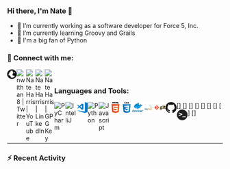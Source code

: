 ### Hi there, I'm Nate 👋

- 🔭 I’m currently working as a software developer for Force 5, Inc.
- 🌱 I’m currently learning Groovy and Grails
- 🐍 I'm a big fan of Python

### 📱 Connect with me:

[<img align="left" alt="Website" width="22px" src="https://raw.githubusercontent.com/iconic/open-iconic/master/svg/globe.svg" />](https://nateharr.is)
[<img align="left" alt="nwithan8 | Twitter" width="22px" src="https://cdn.jsdelivr.net/npm/simple-icons@v3/icons/twitter.svg" />](https://twitter.com/nwithan8)
[<img align="left" alt="NateHarris | YouTube" width="22px" src="https://i.pinimg.com/originals/37/17/bd/3717bd3e3e6f2c23a8635eb76c37140c.png" />](https://youtube.com/NateHarris)
[<img align="left" alt="Nate Harris | LinkedIn" width="22px" src="https://cdn.jsdelivr.net/npm/simple-icons@v3/icons/linkedin.svg" />](https://linkedin.com/nwithan8)
[<img align="left" alt="Nate Harris | GPG Key" width="22px" src="https://simpleicons.org/icons/gnuprivacyguard.svg" />](https://nateharr.is/files/Nate_Harris_PGP_key.asc)

<br />

### Languages and Tools:

[<img align="left" alt="PyCharm" width="26px" src="https://dl2.macupdate.com/images/icons256/53507.png" />]
[<img align="left" alt="IntelliJ" width="26px" src="https://cdn.iconscout.com/icon/free/png-256/intellij-idea-569199.png" />]
[<img align="left" alt="Visual Studio Code" width="26px" src="https://raw.githubusercontent.com/github/explore/master/topics/visual-studio-code/visual-studio-code.png" />]
[<img align="left" alt="Python" width="26px" src="https://www.iconarchive.com/download/i73027/cornmanthe3rd/plex/Other-python.ico" />](https://github.com/search?q=user%3Anwithan8+language%3APython&type=Repositories&ref=advsearch&l=Python&l=)
[<img align="left" alt="Javascript" width="26px" src="https://cdn.iconscout.com/icon/free/png-256/javascript-23-1174949.png" />](https://github.com/search?q=user%3Anwithan8+language%3AJavaScript&type=Repositories&ref=advsearch&l=JavaScript&l=)
[<img align="left" alt="HTML5" width="26px" src="https://raw.githubusercontent.com/github/explore/master/topics/html/html.png" />](https://github.com/search?q=user%3Anwithan8+language%3AHTML&type=Repositories&ref=advsearch&l=HTML&l=)
[<img align="left" alt="CSS3" width="26px" src="https://raw.githubusercontent.com/github/explore/master/topics/css/css.png" />]
[<img align="left" alt="Docker" width="26px" src="https://raw.githubusercontent.com/github/explore/master/topics/docker/docker.png" />]
[<img align="left" alt="MySQL" width="26px" src="https://raw.githubusercontent.com/github/explore/master/topics/mysql/mysql.png" />]
[<img align="left" alt="Git" width="26px" src="https://raw.githubusercontent.com/github/explore/master/topics/git/git.png" />]
[<img align="left" alt="GitHub" width="26px" src="https://raw.githubusercontent.com/github/explore/master/topics/github/github.png" />]
[<img align="left" alt="Terminal" width="26px" src="https://raw.githubusercontent.com/github/explore/master/topics/terminal/terminal.png" />]

<br />
<br />

---

### :zap: Recent Activity

<!--START_SECTION:activity-->

<!--END_SECTION:activity-->
<!--
**nwithan8/nwithan8** is a ✨ _special_ ✨ repository because its `README.md` (this file) appears on your GitHub profile.

Here are some ideas to get you started:

- 🔭 I’m currently working on ...
- 🌱 I’m currently learning ...
- 👯 I’m looking to collaborate on ...
- 🤔 I’m looking for help with ...
- 💬 Ask me about ...
- 📫 How to reach me: ...
- 😄 Pronouns: ...
- ⚡ Fun fact: ...
-->
